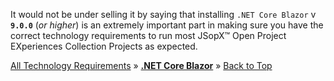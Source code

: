 ﻿
It would not be under selling it by saying that installing `.NET Core Blazor` v **`9.0.0`** (_or higher_) is an extremely important part in making sure you have the correct technology requirements to run most JSopX™ Open Project EXperiences Collection Projects as expected.



[All Technology Requirements](https://github.com/JasonSilvestri/JSopX.BridgeTooFar/blob/master/JSopX.BridgeTooFar/Docs/JSopX/Master/Technologies.md)  »  [**.NET Core Blazor**](#net-core-blazor)  »  [Back to Top](#table-of-contents)
